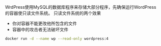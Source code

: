 WrdPress使用MySQL的数据库程序来存储大部分程序，先确保运行WordPress的容器使只读文件系统。
只读文件系统的两个效果
- 你对容器不能更改他所包含的文件
- 容器中的攻击者无法破坏文件

```sh
docker run -d --name wp --read-only wordpress:4
```